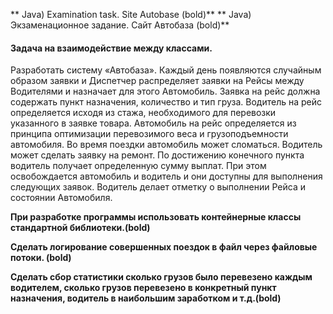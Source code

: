 ** Java) Examination task. Site Autobase (bold)**
** Java) Экзаменационное задание. Сайт Автобаза (bold)**


#### Задача на взаимодействие между классами.

Разработать систему «Автобаза».
Каждый день появляются случайным образом заявки и Диспетчер распределяет заявки
на Рейсы между Водителями и назначает для этого Автомобиль. Заявка на рейс должна
содержать пункт назначения, количество и тип груза. Водитель на рейс определяется исходя из стажа,
необходимого для перевозки указанного в заявке товара. Автомобиль на рейс определяется из принципа
оптимизации перевозимого веса и грузоподъемности автомобиля. Во время поездки автомобиль может сломаться.
Водитель может сделать заявку на ремонт. По достижению конечного пункта водитель получает определенную сумму выплат.
При этом освобождается автомобиль и водитель и они доступны для выполнения следующих заявок. Водитель делает отметку о выполнении Рейса и состоянии Автомобиля. 

**При разработке программы использовать контейнерные классы стандартной библиотеки.(bold)**

**Сделать логирование совершенных поездок в файл через файловые потоки. (bold)**

**Сделать сбор статистики сколько грузов было перевезено каждым водителем, сколько грузов перевезено в конкретный пункт
 назначения, водитель в наибольшим заработком и т.д.(bold)**
